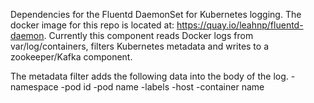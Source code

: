 Dependencies for the Fluentd DaemonSet for Kubernetes logging. The docker image for this repo is located at: https://quay.io/leahnp/fluentd-daemon. Currently this component reads Docker logs from var/log/containers, filters Kubernetes metadata and writes to a zookeeper/Kafka component. 

The metadata filter adds the following data into the body of the log. 
-namespace
-pod id
-pod name
-labels
-host
-container name